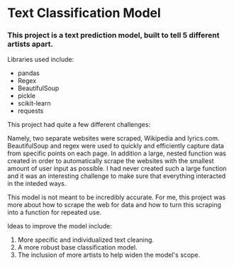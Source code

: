 # Text Classification Model

### This project is a text prediction model, built to tell 5 different artists apart.

Libraries used include:

* pandas
* Regex
* BeautifulSoup
* pickle
* scikit-learn
* requests

This project had quite a few different challenges: 

Namely, two separate websites were scraped, Wikipedia and lyrics.com. BeautifulSoup and regex were used to quickly and efficiently capture data from specific points on each page. In addition a large, nested function was created in order to automatically scrape the websites with the smallest amount of user input as possible. I had never created such a large function and it was an interesting challenge to make sure that everything interacted in the inteded ways.

This model is not meant to be incredibly accurate. For me, this project was more about how to scrape the web for data and how to turn this scraping into a function for repeated use. 

Ideas to improve the model include:
1. More specific and individualized text cleaning.
2. A more robust base classification model.
3. The inclusion of more artists to help widen the model's scope.
